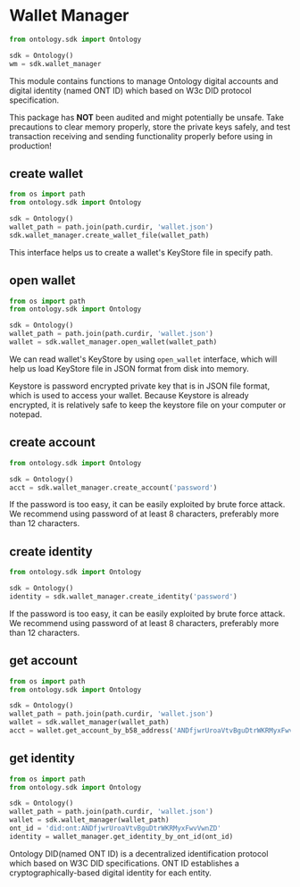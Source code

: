 # Wallet Manager

```python
from ontology.sdk import Ontology

sdk = Ontology()
wm = sdk.wallet_manager
```

This module contains functions to manage Ontology digital accounts and digital identity (named ONT ID) which based on W3c DID protocol specification.

<aside class="warning">
This package has <strong>NOT</strong> been audited and might potentially be unsafe. Take precautions to clear memory properly, store the private keys safely, and test transaction receiving and sending functionality properly before using in production!
</aside>

## create wallet

```python
from os import path
from ontology.sdk import Ontology

sdk = Ontology()
wallet_path = path.join(path.curdir, 'wallet.json')
sdk.wallet_manager.create_wallet_file(wallet_path)
```

This interface helps us to create a wallet's KeyStore file in specify path.

## open wallet

```python
from os import path
from ontology.sdk import Ontology

sdk = Ontology()
wallet_path = path.join(path.curdir, 'wallet.json')
wallet = sdk.wallet_manager.open_wallet(wallet_path)
```

We can read wallet's KeyStore by using `open_wallet` interface, which will help us load KeyStore file in JSON format from disk into memory.

<aside class="notice">
Keystore is password encrypted private key that is in JSON file format, which is used to access your wallet. Because Keystore is already encrypted, it is relatively safe to keep the keystore file on your computer or notepad.
</aside>

## create account

```python
from ontology.sdk import Ontology

sdk = Ontology()
acct = sdk.wallet_manager.create_account('password')
```

<aside class="warning">
If the password is too easy, it can be easily exploited by brute force attack. We recommend using password of at least 8 characters, preferably more than 12 characters.
</aside>

## create identity

```python
from ontology.sdk import Ontology

sdk = Ontology()
identity = sdk.wallet_manager.create_identity('password')
```

<aside class="warning">
If the password is too easy, it can be easily exploited by brute force attack. We recommend using password of at least 8 characters, preferably more than 12 characters.
</aside>

## get account

```python
from os import path
from ontology.sdk import Ontology

sdk = Ontology()
wallet_path = path.join(path.curdir, 'wallet.json')
wallet = sdk.wallet_manager(wallet_path)
acct = wallet.get_account_by_b58_address('ANDfjwrUroaVtvBguDtrWKRMyxFwvVwnZD', 'password')
```

## get identity

```python
from os import path
from ontology.sdk import Ontology

sdk = Ontology()
wallet_path = path.join(path.curdir, 'wallet.json')
wallet = sdk.wallet_manager(wallet_path)
ont_id = 'did:ont:ANDfjwrUroaVtvBguDtrWKRMyxFwvVwnZD'
identity = wallet_manager.get_identity_by_ont_id(ont_id)
```

<aside class="success">
Ontology DID(named ONT ID) is a decentralized identification protocol which based on W3C DID specifications. ONT ID establishes a cryptographically-based digital identity for each entity.
</aside>
